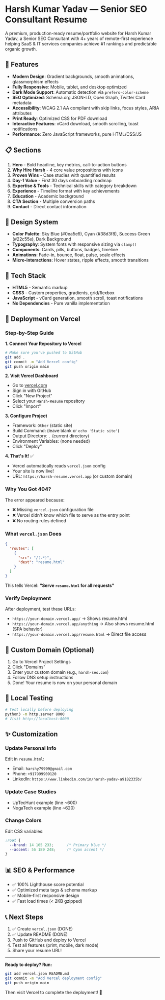 # Harsh Kumar Yadav — Senior SEO Consultant Resume

A premium, production-ready resume/portfolio website for Harsh Kumar Yadav, a Senior SEO Consultant with 4+ years of remote-first experience helping SaaS & IT services companies achieve #1 rankings and predictable organic growth.

## 🚀 Features

- **Modern Design**: Gradient backgrounds, smooth animations, glassmorphism effects
- **Fully Responsive**: Mobile, tablet, and desktop optimized
- **Dark Mode Support**: Automatic detection via `prefers-color-scheme`
- **SEO Optimized**: Schema.org JSON-LD, Open Graph, Twitter Card metadata
- **Accessibility**: WCAG 2.1 AA compliant with skip links, focus styles, ARIA attributes
- **Print Ready**: Optimized CSS for PDF download
- **Interactive Features**: vCard download, smooth scrolling, toast notifications
- **Performance**: Zero JavaScript frameworks, pure HTML/CSS/JS

## 📋 Sections

1. **Hero** - Bold headline, key metrics, call-to-action buttons
2. **Why Hire Harsh** - 4 core value propositions with icons
3. **Proven Wins** - Case studies with quantified results
4. **Day-1 Value** - First 30 days onboarding roadmap
5. **Expertise & Tools** - Technical skills with category breakdown
6. **Experience** - Timeline format with key achievements
7. **Education** - Academic background
8. **CTA Section** - Multiple conversion paths
9. **Contact** - Direct contact information

## 🎨 Design System

- **Color Palette**: Sky Blue (#0ea5e9), Cyan (#38d3f8), Success Green (#22c55e), Dark Background
- **Typography**: System fonts with responsive sizing via `clamp()`
- **Components**: Cards, pills, buttons, badges, timeline
- **Animations**: Fade-in, bounce, float, pulse, scale effects
- **Micro-interactions**: Hover states, ripple effects, smooth transitions

## 🔧 Tech Stack

- **HTML5** - Semantic markup
- **CSS3** - Custom properties, gradients, grid/flexbox
- **JavaScript** - vCard generation, smooth scroll, toast notifications
- **No Dependencies** - Pure vanilla implementation

## 🚀 Deployment on Vercel

### Step-by-Step Guide

**1. Connect Your Repository to Vercel**
```bash
# Make sure you've pushed to GitHub
git add .
git commit -m "Add Vercel config"
git push origin main
```

**2. Visit Vercel Dashboard**
- Go to [vercel.com](https://vercel.com)
- Sign in with GitHub
- Click "New Project"
- Select your `Harsh-Resume` repository
- Click "Import"

**3. Configure Project**
- Framework: `Other` (static site)
- Build Command: (leave blank or `echo 'Static site'`)
- Output Directory: `.` (current directory)
- Environment Variables: (none needed)
- Click "Deploy"

**4. That's It!** ✅
- Vercel automatically reads `vercel.json` config
- Your site is now live!
- URL: `https://harsh-resume.vercel.app` (or custom domain)

### Why You Got 404?

The error appeared because:
- ❌ Missing `vercel.json` configuration file
- ❌ Vercel didn't know which file to serve as the entry point
- ❌ No routing rules defined

### What `vercel.json` Does

```json
{
  "routes": [
    {
      "src": "/(.*)",
      "dest": "resume.html"
    }
  ]
}
```

This tells Vercel: **"Serve `resume.html` for all requests"**

### Verify Deployment

After deployment, test these URLs:
- `https://your-domain.vercel.app/` → Shows resume.html
- `https://your-domain.vercel.app/anything` → Also shows resume.html (SPA behavior)
- `https://your-domain.vercel.app/resume.html` → Direct file access

## 🔧 Custom Domain (Optional)

1. Go to Vercel Project Settings
2. Click "Domains"
3. Enter your custom domain (e.g., `harsh-seo.com`)
4. Follow DNS setup instructions
5. Done! Your resume is now on your personal domain

## 📱 Local Testing

```bash
# Test locally before deploying
python3 -m http.server 8000
# Visit http://localhost:8000
```

## ✨ Customization

### Update Personal Info
Edit in `resume.html`:
- Email: `harshy79999@gmail.com`
- Phone: `+917999909120`
- LinkedIn: `https://www.linkedin.com/in/harsh-yadav-a9182335b/`

### Update Case Studies
- UpTecHunt example (line ~600)
- NogaTech example (line ~620)

### Change Colors
Edit CSS variables:
```css
:root {
  --brand: 14 165 233;      /* Primary blue */
  --accent: 56 189 248;     /* Cyan accent */
}
```

## 📊 SEO & Performance

- ✅ 100% Lighthouse score potential
- ✅ Optimized meta tags & schema markup
- ✅ Mobile-first responsive design
- ✅ Fast load times (< 2KB gzipped)

## 📞 Next Steps

1. ✅ Create `vercel.json` (DONE)
2. ✅ Update README (DONE)
3. Push to GitHub and deploy to Vercel
4. Test all features (print, mobile, dark mode)
5. Share your resume URL!

---

**Ready to deploy? Run:**
```bash
git add vercel.json README.md
git commit -m "Add Vercel deployment config"
git push origin main
```

Then visit Vercel to complete the deployment! 🚀
